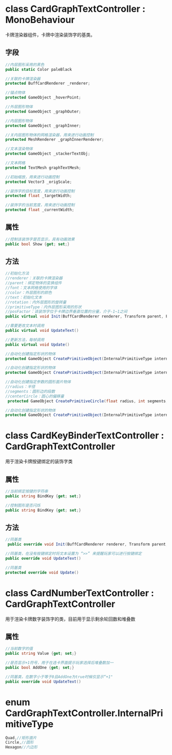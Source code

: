 <h1>class CardGraphTextController : MonoBehaviour</h1>
卡牌渲染器组件，卡牌中渲染装饰字的基类。

<h2>字段</h2>

```csharp
//内层图形采用的黑色
public static Color paleBlack
```

```csharp
//关联的卡牌渲染器
protected BuffCardRenderer _renderer;
```

```csharp
//锚点物体
protected GameObject _hoverPoint;
```

```csharp
//外层图形物体
protected GameObject _graphOuter;
```

```csharp
//内层图形物体
protected GameObject _graphInner;
```

```csharp
//关内层图形物体的网格渲染器，用来进行动画控制
protected MeshRenderer _graphInnerRenderer;
```

```csharp
//文本渲染物体
protected GameObject _stackerTextObj;
```

```csharp
//文本网格
protected TextMesh graphTextMesh;
```

```csharp
//初始缩放，用来进行动画控制
protected Vector3 _origScale;
```

```csharp
//装饰字的目标宽度，用来进行动画控制
protected float _targetWidth;
```

```csharp
//装饰字的当前宽度，用来进行动画控制
protected float _currentWidth;
```
<h2>属性</h2>

```csharp
//控制该装饰字是否显示，具有动画效果
public bool Show {get; set;}
```

<h2>方法</h2>

```csharp
//初始化方法
//renderer：关联的卡牌渲染器
//parent：绑定物体的变换组件
//font：文本网格使用的字体
//color：外层图形的颜色
//text：初始化文本
//rotation：内外层图形的旋转量
//primitiveType：内外层图形采用的形状
//posFactor：该装饰字位于卡牌边界垂直位置的分量，介于-1~1之间
public virtual void Init(BuffCardRenderer renderer, Transform parent, Font font, Color color, string text, Vector3 rotation, InternalPrimitiveType primitiveType = InternalPrimitiveType.Quad,  float posFactor = 0.309f)
```

```csharp
//需要更改文本时调用
public virtual void UpdateText()
```

```csharp
//更新方法，每帧调用
public virtual void Update()
```

```csharp
//自动化创建指定形状的物体
protected GameObject CreatePrimitiveObject(InternalPrimitiveType internalPrimitiveType)
```

```csharp
//自动化创建指定形状的物体
protected GameObject CreatePrimitiveObject(InternalPrimitiveType internalPrimitiveType)
```

```csharp
//自动化创建指定参数的圆形面片物体
//radius：半径
//segments：圆形边的段数
//centerCircle：圆心的偏移量
 protected GameObject CreatePrimitiveCircle(float radius, int segments, Vector3 centerCircle)
```

```csharp
//自动化创建指定形状的物体
protected GameObject CreatePrimitiveObject(InternalPrimitiveType internalPrimitiveType)
```

<h1>class CardKeyBinderTextController : CardGraphTextController</h1>
用于渲染卡牌按键绑定的装饰字类

<h2>属性</h2>

```csharp
//当前绑定按键的字符串
public string BindKey {get; set;}
```

```csharp
//控制图形是否闪烁
public string BindKey {get; set;}
```
<h2>方法</h2>

```csharp
//同基类
 public override void Init(BuffCardRenderer renderer, Transform parent, Font font, Color color, string text, Vector3 rotation, InternalPrimitiveType primitiveType = InternalPrimitiveType.Quad, float posFactor = 0.309F)
```

```csharp
//同基类，在没有按键绑定时将文本设置为 “>>” 来提醒玩家可以进行按键绑定
public override void UpdateText()
```

```csharp
//同基类
protected override void Update()
```

<h1>class CardNumberTextController : CardGraphTextController</h1>
用于渲染卡牌数字装饰字的类，目前用于显示剩余轮回数和堆叠数

<h2>属性</h2>

```csharp
//当前数字的值
public string Value {get; set;}
```

```csharp
//是否显示+1符号，用于在选卡界面提示玩家选择后堆叠数加一
public bool AddOne {get; set;}
```


```csharp
//同基类，在数字小于等于0且AddOne为true时候仅显示“+1"
public override void UpdateText()
```
<h1>enum CardGraphTextController.InternalPrimitiveType</h1>

```csharp
Quad,//矩形面片
Circle,//圆形
Hexagon//六边形
```